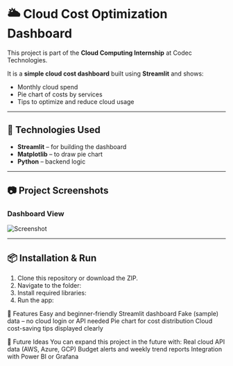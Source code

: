 # 🌥️ Cloud Cost Optimization Dashboard

This project is part of the **Cloud Computing Internship** at Codec Technologies.

It is a **simple cloud cost dashboard** built using **Streamlit** and shows:

- Monthly cloud spend
- Pie chart of costs by services
- Tips to optimize and reduce cloud usage

---

## 🚀 Technologies Used

- **Streamlit** – for building the dashboard
- **Matplotlib** – to draw pie chart
- **Python** – backend logic

---

## 📷 Project Screenshots

### Dashboard View
![Screenshot](screenshot-placeholder.png)

---

## 📦 Installation & Run

1. Clone this repository or download the ZIP.
2. Navigate to the folder:
3. Install required libraries:
4. Run the app:

🧠 Features
Easy and beginner-friendly Streamlit dashboard
Fake (sample) data – no cloud login or API needed
Pie chart for cost distribution
Cloud cost-saving tips displayed clearly

📌 Future Ideas
You can expand this project in the future with:
Real cloud API data (AWS, Azure, GCP)
Budget alerts and weekly trend reports
Integration with Power BI or Grafana
